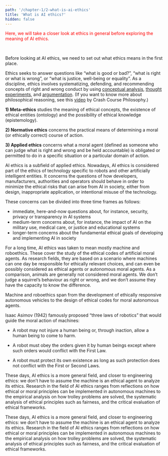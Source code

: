 ```yaml
---
path: '/chapter-1/2-what-is-ai-ethics'
title: 'What is AI ethics?'
hidden: false
---
```


<hero-icon heroIcon='chap1'/>

<styled-text>

<p style="color:red;">Here, we will take a closer look at ethics in general before exploring the meaning of AI ethics.</p>

<br>

Before looking at AI ethics, we need to set out what ethics means in the first place.

Ethics seeks to answer questions like “what is good or bad?”, “what is right or what is wrong”, or “what is
justice, well-being or equality”. As a discipline, ethics involves systematizing, defending, and recommending
concepts of right and wrong conduct by using [conceptual analysis](https://en.wikipedia.org/wiki/Philosophical_analysis), [thought experiments](https://plato.stanford.edu/entries/thought-experiment/), and [argumentation](https://iep.utm.edu/argument/). (If you want to know more about philosophical reasoning, see this [video](https://www.youtube.com/watch?v=NKEhdsnKKHs) by Crash Course
Philosophy.)

<styled-text>

<text-box icon="philIcon" background="rgba(246, 235, 232, 0.5)" name="The three subfields of ethics">

**1) Meta-ethics** studies the meaning of ethical concepts, the existence of ethical entities (ontology) and the possibility of ethical knowledge (epistemology).

**2) Normative ethics** concerns the practical means of determining a moral (or ethically correct) course of action.

**3) Applied ethics** concerns what a moral agent (defined as someone who can judge what is right and wrong and be held accountable) is obligated or permitted to do in a specific situation or a particular domain of action.

</text-box>
<styled-text>

AI ethics is a subfield of applied ethics. Nowadays, AI ethics is considered part of the ethics of technology specific to robots and other artificially intelligent entities. It concerns the questions of how developers, manufacturers, authorities and operators should behave in order to minimize the ethical risks that can arise from AI in society, either from design, inappropriate application, or intentional misuse of the technology.

These concerns can be divided into three time frames as follows:

* immediate, here-and-now questions about, for instance, security, privacy or transparency in AI
systems
* medium-term concerns about, for instance, the impact of AI on the military use, medical care, or
justice and educational systems
* longer-term concerns about the fundamental ethical goals of developing and implementing AI in
society

<styled-text>

<text-box icon="bgIcon" background="rgba(224, 234, 235, 0.5)" name="From machine ethics to the ethics of AI">

For a long time, AI ethics was taken to mean mostly machine and roboethics. These cover the study of the ethical codes of artificial moral agents. As research fields, they are based on a scenario where machines can one day be responsible for ethically relevant choices, and can even be possibly considered as ethical agents or autonomous moral agents. As a comparison, animals are generally not considered moral agents. We don’t judge a squirrel’s behaviour as right or wrong, and we don’t assume they have the capacity to know the difference.

Machine and roboethics span from the development of ethically responsive autonomous vehicles to the design of ethical codes for moral autonomous agents.

Isaac Asimov (1942) famously proposed “three laws of robotics” that would guide the moral action of machines:

- A robot may not injure a human being or, through inaction, allow a human being to come to harm.

- A robot must obey the orders given it by human beings except where such orders would conflict
with the First Law.

- A robot must protect its own existence as long as such protection does not conflict with the First or
Second Laws.

</text-box>


<styled-text>

These days, AI ethics is a more general field, and closer to engineering ethics: we don’t have to assume the machine is an ethical agent to analyze its ethics. Research in the field of AI ethics ranges from reflections on how ethical or moral principles can be implemented in autonomous machines to the empirical analysis on how trolley problems are solved, the systematic analysis of ethical principles such as fairness, and the critical evaluation of ethical frameworks.

These days, AI ethics is a more general field, and closer to engineering ethics: we don’t have to assume the machine is an ethical agent to analyze its ethics. Research in the field of AI ethics ranges from reflections on how ethical or moral principles can be implemented in autonomous machines to the empirical analysis on how trolley problems are solved, the systematic analysis of ethical principles such as fairness, and the critical evaluation of ethical frameworks.


</styled-text>

